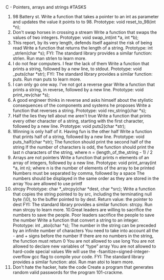 C - Pointers, arrays and strings
#TASKS
1. 98 Battery st.
Write a function that takes a pointer to an int as parameter and updates the value it
points to to 98.
Prototype: void reset_to_98(int *n);
1. Don't swap horses in crossing a stream
Write a function that swaps the values of two integers.
Prototype: void swap_int(int *a, int *b);
2. This report, by its very length, defends itself against the risk of being read
Write a function that returns the length of a string.
Prototype: int _strlen(char *s); FYI: The standard library provides a similar function:
strlen. Run man strlen to learn more.
3. I do not fear computers. I fear the lack of them
Write a function that prints a string, followed by a new line, to stdout.
Prototype: void _puts(char *str); FYI: The standard library provides a similar function:
puts. Run man puts to learn more.
4. I can only go one way. I've not got a reverse gear
Write a function that prints a string, in reverse, followed by a new line.
Prototype: void print_rev(char *s);
5. A good engineer thinks in reverse and asks himself about the stylistic
consequences of the components and systems he proposes
Write a function that reverses a string.
Prototype: void rev_string(char *s);
6. Half the lies they tell about me aren't true
Write a function that prints every other character of a string, starting with the first
character, followed by a new line.
Prototype: void puts2(char *str);
7. Winning is only half of it. Having fun is the other half
Write a function that prints half of a string, followed by a new line.
Prototype: void puts_half(char *str); The function should print the second half of the
string If the number of characters is odd, the function should print the last n
characters of the string, where n = (length_of_the_string - 1) / 2
8. Arrays are not pointers
Write a function that prints n elements of an array of integers, followed by a new line.
Prototype: void print_array(int *a, int n); where n is the number of elements of the
array to be printed Numbers must be separated by comma, followed by a space The
numbers should be displayed in the same order as they are stored in the array You
are allowed to use printf
9. strcpy
Prototype: char *_strcpy(char *dest, char *src); Write a function that copies the string
pointed to by src, including the terminating null byte (\0), to the buffer pointed to by
dest.
Return value: the pointer to dest FYI: The standard library provides a similar
function: strcpy. Run man strcpy to learn more.
10.Great leaders are willing to sacrifice the numbers to save the people. Poor
leaders sacrifice the people to save the number Write a function that convert a
string to an integer.
Prototype: int _atoi(char *s); The number in the string can be preceded by an infinite
number of characters You need to take into account all the - and + signs before the
number If there are no numbers in the string, the function must return 0 You are not
allowed to use long You are not allowed to declare new variables of “type” array You
are not allowed to hard-code special values We will use the
-fsanitize=signed-integer-overflow gcc flag to compile your code. FYI: The standard
library provides a similar function: atoi. Run man atoi to learn more.
11. Don't hate the hacker, hate the code
Create a program that generates random valid passwords for the program
101-crackme.
